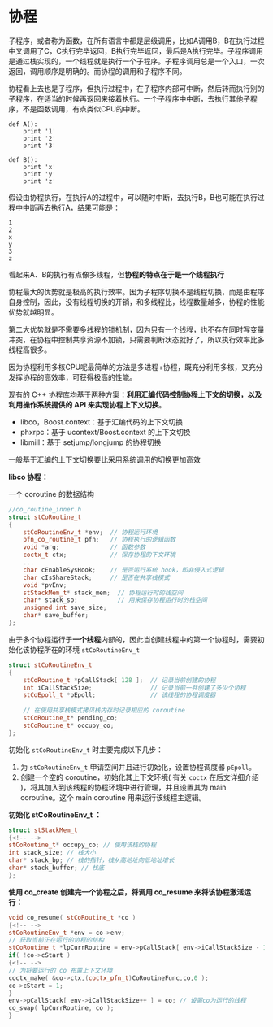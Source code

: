

# 协程

子程序，或者称为函数，在所有语言中都是层级调用，比如A调用B，B在执行过程中又调用了C，C执行完毕返回，B执行完毕返回，最后是A执行完毕。子程序调用是通过栈实现的，一个线程就是执行一个子程序。子程序调用总是一个入口，一次返回，调用顺序是明确的。而协程的调用和子程序不同。

协程看上去也是子程序，但执行过程中，在子程序内部可中断，然后转而执行别的子程序，在适当的时候再返回来接着执行。一个子程序中中断，去执行其他子程序，不是函数调用，有点类似CPU的中断。

```
def A():
    print '1'
    print '2'
    print '3'
 
def B():
    print 'x'
    print 'y'
    print 'z'
```

假设由协程执行，在执行A的过程中，可以随时中断，去执行B，B也可能在执行过程中中断再去执行A，结果可能是：

```
1
2
x
y
3
z
```

看起来A、B的执行有点像多线程，但**协程的特点在于是一个线程执行**

协程最大的优势就是极高的执行效率。因为子程序切换不是线程切换，而是由程序自身控制，因此，没有线程切换的开销，和多线程比，线程数量越多，协程的性能优势就越明显。

第二大优势就是不需要多线程的锁机制，因为只有一个线程，也不存在同时写变量冲突，在协程中控制共享资源不加锁，只需要判断状态就好了，所以执行效率比多线程高很多。

因为协程利用多核CPU呢最简单的方法是多进程+协程，既充分利用多核，又充分发挥协程的高效率，可获得极高的性能。



现有的 C++ 协程库均基于两种方案：**利用汇编代码控制协程上下文的切换，以及利用操作系统提供的 API 来实现协程上下文切换**。

- libco，Boost.context：基于汇编代码的上下文切换
- phxrpc：基于 ucontext/Boost.context 的上下文切换
- libmill：基于 setjump/longjump 的协程切换

一般基于汇编的上下文切换要比采用系统调用的切换更加高效

**libco 协程：**

一个 coroutine 的数据结构

```c++
//co_routine_inner.h 
struct stCoRoutine_t
{
    stCoRoutineEnv_t *env;  // 协程运行环境
    pfn_co_routine_t pfn;   // 协程执行的逻辑函数
    void *arg;              // 函数参数
    coctx_t ctx;            // 保存协程的下文环境 
    ...
    char cEnableSysHook;    // 是否运行系统 hook，即非侵入式逻辑
    char cIsShareStack;     // 是否在共享栈模式
    void *pvEnv;
    stStackMem_t* stack_mem;  // 协程运行时的栈空间
    char* stack_sp;           // 用来保存协程运行时的栈空间
    unsigned int save_size;
    char* save_buffer;
};
```

由于多个协程运行于**一个线程**内部的，因此当创建线程中的第一个协程时，需要初始化该协程所在的环境 `stCoRoutineEnv_t`

```c++
struct stCoRoutineEnv_t
{
    stCoRoutine_t *pCallStack[ 128 ];  // 记录当前创建的协程
    int iCallStackSize;                // 记录当前一共创建了多少个协程
    stCoEpoll_t *pEpoll;               // 该线程的协程调度器
 
    // 在使用共享栈模式拷贝栈内存时记录相应的 coroutine
    stCoRoutine_t* pending_co;
    stCoRoutine_t* occupy_co;
};
```

初始化 `stCoRoutineEnv_t` 时主要完成以下几步：

1. 为 `stCoRoutineEnv_t` 申请空间并且进行初始化，设置协程调度器 `pEpoll`。
2. 创建一个空的 coroutine，初始化其上下文环境( 有关 `coctx` 在后文详细介绍 )，将其加入到该线程的协程环境中进行管理，并且设置其为 main coroutine。这个 main coroutine 用来运行该线程主逻辑。

**初始化 stCoRoutineEnv_t 	：**

```c++
struct stStackMem_t
{<!-- -->
stCoRoutine_t* occupy_co; // 使用该栈的协程
int stack_size; // 栈大小
char* stack_bp; // 栈的指针，栈从高地址向低地址增长
char* stack_buffer; // 栈底
};
```

**使用 co_create 创建完一个协程之后，将调用 co_resume 来将该协程激活运行：**

```c++
void co_resume( stCoRoutine_t *co )
{<!-- -->
stCoRoutineEnv_t *env = co->env;
// 获取当前正在运行的协程的结构
stCoRoutine_t *lpCurrRoutine = env->pCallStack[ env->iCallStackSize - 1 ];
if( !co->cStart )
{<!-- -->
// 为将要运行的 co 布置上下文环境
coctx_make( &co->ctx,(coctx_pfn_t)CoRoutineFunc,co,0 );
co->cStart = 1;
}
env->pCallStack[ env->iCallStackSize++ ] = co; // 设置co为运行的线程
co_swap( lpCurrRoutine, co );
}
```

